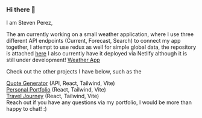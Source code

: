 ### Hi there 👋

I am Steven Perez, 

The am currently working on a small weather application, where I use three different API endpoints (Current, Forecast, Search) to connect my app together, I attempt to use redux as well for simple global data, the repository is attached <a href="https://github.com/Stevenalp18/weather-app">here</a> I also currently have it deployed via Netlify although it is still under development! <a href='https://weather-app-stevenalp18.netlify.app/'>Weather App</a>


Check out the other projects I have below, such as the 

<a href='https://quote-generator-stevenalp18.netlify.app/'>Quote Generator</a> (API, React, Tailwind, Vite)
<br/>
<a href='https://stevenalp.com/'>Personal Portfolio</a> (React, Tailwind, Vite)
<br />
<a href='https://travel-journey-stevenalp18.netlify.app/'>Travel Journey</a> (React, Tailwind, Vite)
<br />
Reach out if you have any questions via my portfolio, I would be more than happy to chat! :)
<!--
**Stevenalp18/Stevenalp18** is a ✨ _special_ ✨ repository because its `README.md` (this file) appears on your GitHub profile.

Here are some ideas to get you started:

- 🔭 I’m currently working on ...
- 🌱 I’m currently learning ...
- 👯 I’m looking to collaborate on ...
- 🤔 I’m looking for help with ...
- 💬 Ask me about ...
- 📫 How to reach me: ...
- 😄 Pronouns: ...
- ⚡ Fun fact: ...
-->
